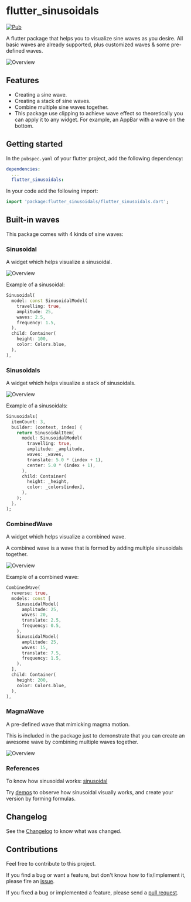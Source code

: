 # flutter_sinusoidals

[![Pub](https://img.shields.io/pub/v/flutter_sinusoidals.svg)](https://pub.dartlang.org/packages/flutter_sinusoidals)

A flutter package that helps you to visualize sine waves as you desire.
All basic waves are already supported, plus customized waves & some pre-defined waves.

![Overview](images/record_1.gif)

## Features

* Creating a sine wave.
* Creating a stack of sine waves.
* Combine multiple sine waves together.
* This package use clipping to achieve wave effect so theoretically you can apply it to any widget. For example, an AppBar with a wave on the bottom.

## Getting started

In the `pubspec.yaml` of your flutter project, add the following dependency:

```yaml
dependencies:
  ...
  flutter_sinusoidals:
```

In your code add the following import:

```dart
import 'package:flutter_sinusoidals/flutter_sinusoidals.dart';
```

## Built-in waves

This package comes with 4 kinds of sine waves:

### Sinusoidal

A widget which helps visualize a sinusoidal.

![Overview](images/sinusoidal.gif)

Example of a sinusoidal:

```dart
Sinusoidal(
  model: const SinusoidalModel(
    travelling: true,
    amplitude: 25,
    waves: 2.5,
    frequency: 1.5,
  ),
  child: Container(
    height: 100,
    color: Colors.blue,
  ),
),
```

### Sinusoidals

A widget which helps visualize a stack of sinusoidals.

![Overview](images/sinusoidals.gif)

Example of a sinusoidals:

```dart
Sinusoidals(
  itemCount: 3,
  builder: (context, index) {
    return SinusoidalItem(
      model: SinusoidalModel(
        travelling: true,
        amplitude: _amplitude,
        waves: _waves,
        translate: 5.0 * (index + 1),
        center: 5.0 * (index + 1),
      ),
      child: Container(
        height: _height,
        color: _colors[index],
      ),
    );
  },
);
```

### CombinedWave

A widget which helps visualize a combined wave.

A combined wave is a wave that is formed by adding multiple sinusoidals together.

![Overview](images/combined_wave.gif)

Example of a combined wave:

```dart
CombinedWave(
  reverse: true,
  models: const [
    SinusoidalModel(
      amplitude: 25,
      waves: 20,
      translate: 2.5,
      frequency: 0.5,
    ),
    SinusoidalModel(
      amplitude: 25,
      waves: 15,
      translate: 7.5,
      frequency: 1.5,
    ),
  ],
  child: Container(
    height: 200,
    color: Colors.blue,
  ),
),
```

### MagmaWave

A pre-defined wave that mimicking magma motion.

This is included in the package just to demonstrate that you can create an awesome wave by combining multiple waves together.

![Overview](images/magma_wave.gif)

### References

To know how sinusoidal works: [sinusoidal](https://en.wikipedia.org/wiki/Sine_wave)

Try [demos](https://www.desmos.com/calculator/3renylhzcu) to observe how sinusoidal visually works, and create your version by forming formulas.

## Changelog

See the [Changelog](CHANGELOG.md) to know what was changed.

## Contributions

Feel free to contribute to this project.

If you find a bug or want a feature, but don't know how to fix/implement it, please fire an [issue](https://github.com/dungnv2602/flutter_sinusoidals/issues).

If you fixed a bug or implemented a feature, please send a [pull request](https://github.com/dungnv2602/flutter_sinusoidals/pulls).
